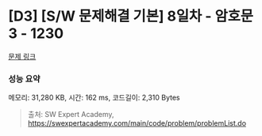 # [D3] [S/W 문제해결 기본] 8일차 - 암호문3 - 1230 

[문제 링크](https://swexpertacademy.com/main/code/problem/problemDetail.do?contestProbId=AV14zIwqAHwCFAYD) 

### 성능 요약

메모리: 31,280 KB, 시간: 162 ms, 코드길이: 2,310 Bytes



> 출처: SW Expert Academy, https://swexpertacademy.com/main/code/problem/problemList.do